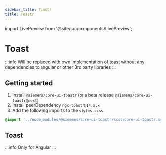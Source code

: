 ```yaml
---
sidebar_title: Toastr
title: Toastr
---
```


import LivePreview from '@site/src/components/LivePreview';

# Toast

:::info
Will be replaced with own implementation of [toast](https://***REMOVED***/***REMOVED***/core-ui/core-ui/-/milestones/38) without any dependencies to angular or other 3rd party libraries
:::

## Getting started

1. Install `@siemens/core-ui-toastr` (or a beta release `@siemens/core-ui-toastr@next`)
2. Install peerDependency `ngx-toastr@14.x.x`
3. Add the following imports to the `styles.scss`

```css
@import '../node_modules/@siemens/core-ui-toastr/scss/core-ui-toastr.scss';
```

## Toast

:::info
Only for Angular
:::

<LivePreview name="toast" height="12rem"></LivePreview>
